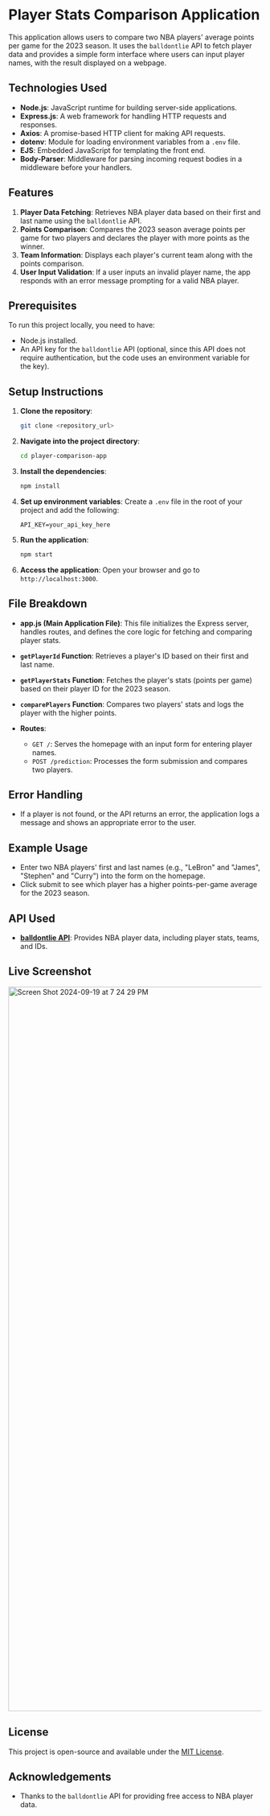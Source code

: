 # Player Stats Comparison Application

This application allows users to compare two NBA players' average points per game for the 2023 season. It uses the `balldontlie` API to fetch player data and provides a simple form interface where users can input player names, with the result displayed on a webpage.

## Technologies Used
- **Node.js**: JavaScript runtime for building server-side applications.
- **Express.js**: A web framework for handling HTTP requests and responses.
- **Axios**: A promise-based HTTP client for making API requests.
- **dotenv**: Module for loading environment variables from a `.env` file.
- **EJS**: Embedded JavaScript for templating the front end.
- **Body-Parser**: Middleware for parsing incoming request bodies in a middleware before your handlers.
  
## Features
1. **Player Data Fetching**: Retrieves NBA player data based on their first and last name using the `balldontlie` API.
2. **Points Comparison**: Compares the 2023 season average points per game for two players and declares the player with more points as the winner.
3. **Team Information**: Displays each player's current team along with the points comparison.
4. **User Input Validation**: If a user inputs an invalid player name, the app responds with an error message prompting for a valid NBA player.

## Prerequisites
To run this project locally, you need to have:
- Node.js installed.
- An API key for the `balldontlie` API (optional, since this API does not require authentication, but the code uses an environment variable for the key).

## Setup Instructions

1. **Clone the repository**:
   ```bash
   git clone <repository_url>
   ```

2. **Navigate into the project directory**:
   ```bash
   cd player-comparison-app
   ```

3. **Install the dependencies**:
   ```bash
   npm install
   ```

4. **Set up environment variables**:
   Create a `.env` file in the root of your project and add the following:
   ```
   API_KEY=your_api_key_here
   ```

5. **Run the application**:
   ```bash
   npm start
   ```

6. **Access the application**:
   Open your browser and go to `http://localhost:3000`.

## File Breakdown

- **app.js (Main Application File)**: This file initializes the Express server, handles routes, and defines the core logic for fetching and comparing player stats.
  
- **`getPlayerId` Function**: Retrieves a player's ID based on their first and last name.
  
- **`getPlayerStats` Function**: Fetches the player's stats (points per game) based on their player ID for the 2023 season.
  
- **`comparePlayers` Function**: Compares two players' stats and logs the player with the higher points.

- **Routes**:
  - `GET /`: Serves the homepage with an input form for entering player names.
  - `POST /prediction`: Processes the form submission and compares two players.

## Error Handling
- If a player is not found, or the API returns an error, the application logs a message and shows an appropriate error to the user.
  
## Example Usage
- Enter two NBA players' first and last names (e.g., "LeBron" and "James", "Stephen" and "Curry") into the form on the homepage.
- Click submit to see which player has a higher points-per-game average for the 2023 season.

## API Used
- **[balldontlie API](https://www.balldontlie.io/#get-all-players)**: Provides NBA player data, including player stats, teams, and IDs.

## **Live Screenshot**
<img width="1440" alt="Screen Shot 2024-09-19 at 7 24 29 PM" src="https://github.com/user-attachments/assets/daf51191-6832-4af8-a27f-e899839d4b1a">


## License
This project is open-source and available under the [MIT License](LICENSE).

## Acknowledgements
- Thanks to the `balldontlie` API for providing free access to NBA player data.

